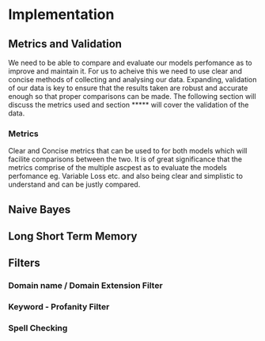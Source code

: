 # Implementation 


## Metrics and Validation 
We need to be able to compare and evaluate our models perfomance as to improve and maintain it. For us to acheive this we need to use
clear and concise methods of collecting and analysing our data. Expanding, validation of our data is key to ensure that the results taken are robust and accurate enough so that proper comparisons can be made. The following section will discuss the metrics used and section ***** will cover the validation of the data.

### Metrics 

Clear and Concise metrics that can be used to for both models which will facilite comparisons between the two. It is of great significance that the metrics comprise of the multiple ascpest as to evaluate the models perfomance eg. Variable Loss etc. and also being clear and simplistic to understand and can be justly compared.



## Naive Bayes


## Long Short Term Memory 




## Filters


### Domain name / Domain Extension Filter

### Keyword - Profanity Filter

### Spell Checking 